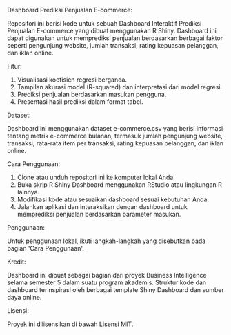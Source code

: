 Dashboard Prediksi Penjualan E-commerce:

Repositori ini berisi kode untuk sebuah Dashboard Interaktif Prediksi Penjualan E-commerce yang dibuat menggunakan R Shiny. Dashboard ini dapat digunakan untuk memprediksi penjualan berdasarkan berbagai faktor seperti pengunjung website, jumlah transaksi, rating kepuasan pelanggan, dan iklan online.


Fitur:
1. Visualisasi koefisien regresi berganda.
2. Tampilan akurasi model (R-squared) dan interpretasi dari model regresi.
3. Prediksi penjualan berdasarkan masukan pengguna.
4. Presentasi hasil prediksi dalam format tabel.


Dataset:

Dashboard ini menggunakan dataset e-commerce.csv yang berisi informasi tentang metrik e-commerce bulanan, termasuk jumlah pengunjung website, transaksi, rata-rata item per transaksi, rating kepuasan pelanggan, dan iklan online.


Cara Penggunaan:
1. Clone atau unduh repositori ini ke komputer lokal Anda.
2. Buka skrip R Shiny Dashboard menggunakan RStudio atau lingkungan R lainnya.
3. Modifikasi kode atau sesuaikan dashboard sesuai kebutuhan Anda.
4. Jalankan aplikasi dan interaksikan dengan dashboard untuk memprediksi penjualan berdasarkan parameter masukan.


Penggunaan:

Untuk penggunaan lokal, ikuti langkah-langkah yang disebutkan pada bagian 'Cara Penggunaan'.


Kredit:

Dashboard ini dibuat sebagai bagian dari proyek Business Intelligence selama semester 5 dalam suatu program akademis. Struktur kode dan dashboard terinspirasi oleh berbagai template Shiny Dashboard dan sumber daya online.


Lisensi:

Proyek ini dilisensikan di bawah Lisensi MIT.
